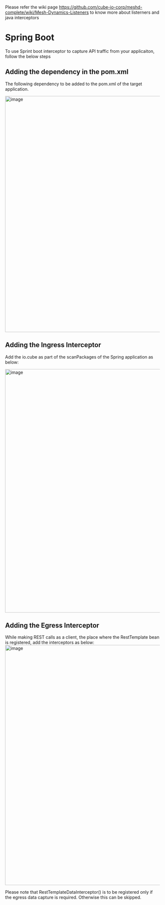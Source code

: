 Please refer the wiki page https://github.com/cube-io-corp/meshd-complete/wiki/Mesh-Dynamics-Listeners to know more about listerners and java interceptors

# Spring Boot

To use Sprint boot interceptor to capture API traffic from your applicaiton, follow the below steps

## Adding the dependency in the pom.xml
The following dependency to be added to the pom.xml of the target application.

<img width="766" alt="image" src="https://user-images.githubusercontent.com/13015877/121775812-60445500-cba7-11eb-8b2a-8cf79264750c.png">

## Adding the Ingress Interceptor
Add the io.cube as part of the scanPackages of the Spring application as below:

<img width="790" alt="image" src="https://user-images.githubusercontent.com/13015877/121775826-718d6180-cba7-11eb-8610-fa3f218894d4.png">


## Adding the Egress Interceptor
While making REST calls as a client, the place where the RestTemplate bean is registered, add the interceptors as below:
<img width="779" alt="image" src="https://user-images.githubusercontent.com/13015877/121775857-8833b880-cba7-11eb-8b27-da9b00b91843.png">

Please note that RestTemplateDataInterceptor() is to be registered only if the egress data capture is required. Otherwise this can be skipped.


